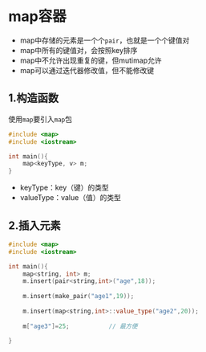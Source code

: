 # map容器

- map中存储的元素是一个个`pair`，也就是一个个键值对
- map中所有的键值对，会按照key排序
- map中不允许出现重复的键，但mutimap允许
- map可以通过迭代器修改值，但不能修改键





## 1.构造函数

使用`map`要引入`map`包

```c++
#include <map>
#include <iostream>

int main(){
    map<keyType, v> m;
}
```

- keyType：key（键）的类型
- valueType：value（值）的类型



## 2.插入元素

```c++
#include <map>
#include <iostream>

int main(){
    map<string, int> m;
    m.insert(pair<string,int>("age",18));
    
    m.insert(make_pair("age1",19));
    
    m.insert(map<string,int>::value_type("age2",20));
    
    m["age3"]=25;			// 最方便

}
```




